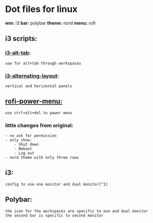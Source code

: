 # Dot files for linux 

**wm:** i3
**bar:** polybar
**theme:** nord
**menu:** rofi

## i3 scripts:
### [i3-alt-tab](https://github.com/yoshimoto/i3-alt-tab.py): 
    use for alt+tab through workspaces
### [i3-alternating-layout](https://github.com/olemartinorg/i3-alternating-layout): 
    vertical and horizontal panels
    
## [rofi-power-menu:](https://github.com/jluttine/rofi-power-menu) 
    use ctrl+alt+del to power menu
### little changes from original:
    - no ask for permission
    - only show:
        - Shut down
        - Reboot
        - Log out
    - nord theme with only three rows

## i3: 
    config to use one monitor and dual monitor[^1] 

## Polybar:
    the icon for the workspaces are specific to one and dual monitor
    the second bar is specific to second monitor



[^1]: the name for monitors depends from pc to pc so change in case

